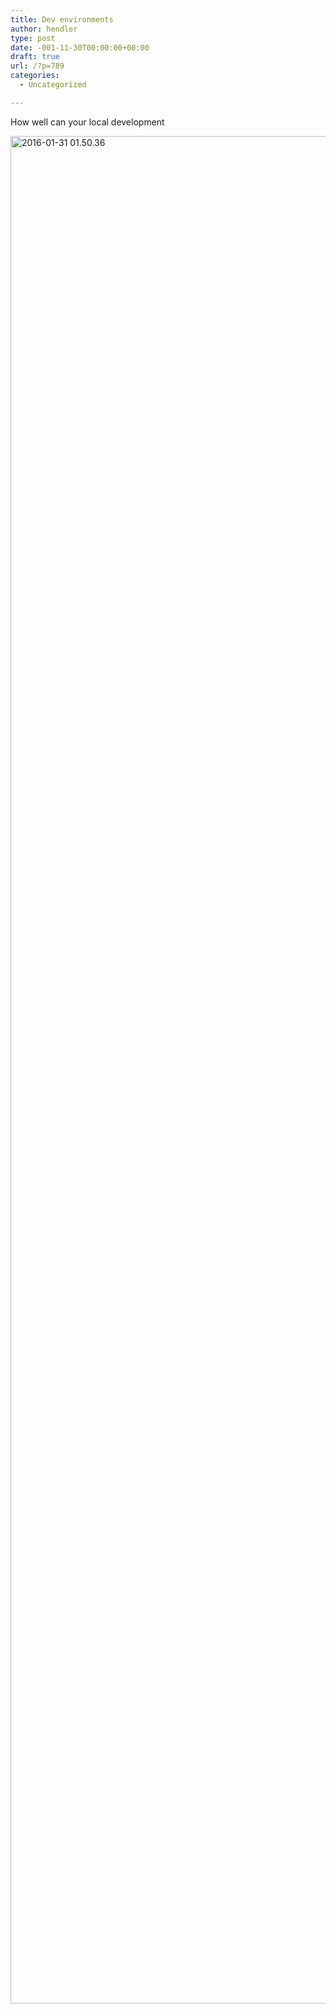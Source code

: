 ```yaml
---
title: Dev environments
author: hendler
type: post
date: -001-11-30T00:00:00+00:00
draft: true
url: /?p=789
categories:
  - Uncategorized

---
```

How well can your local development

<img loading="lazy" decoding="async" class="alignnone size-full wp-image-791" src="http://wp.docker.localhost:8000/wp-content/uploads/2016/01/2016-01-31-01-50-36.jpg" alt="2016-01-31 01.50.36" width="5312" height="2988" /> 

&nbsp;